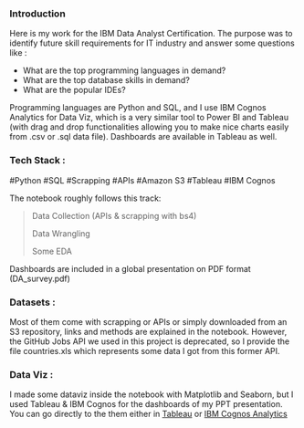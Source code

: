 ### Introduction

Here is my work for the IBM Data Analyst Certification. The purpose was to identify future skill requirements 
for IT industry and answer some questions like :

- What are the top programming languages in demand?
- What are the top database skills in demand?
- What are the popular IDEs?

Programming languages are Python and SQL, and I use IBM Cognos Analytics for Data Viz, which is a very similar tool to Power BI and Tableau (with drag and drop functionalities allowing you to make nice charts easily from .csv or .sql data file). Dashboards are available in Tableau as well.

### Tech Stack : 

#Python #SQL #Scrapping #APIs #Amazon S3  #Tableau #IBM Cognos


The notebook roughly follows this track:

> Data Collection (APIs & scrapping with bs4)
> 
> Data Wrangling
> 
> Some EDA


Dashboards are included in a global presentation on PDF format (DA_survey.pdf)

### Datasets : 

Most of them come with scrapping or APIs or simply downloaded from an S3 repository, links and methods are explained in the notebook. 
However, the GitHub Jobs API we used in this project is deprecated, so I provide the file countries.xls which represents some data I got from this former API.

### Data Viz :

I made some dataviz inside the notebook with Matplotlib and Seaborn, but I used Tableau & IBM Cognos for the dashboards of my PPT presentation. You can go directly to the them either in [Tableau](https://public.tableau.com/views/Data_Survey/Someotherinsights_1?:language=en-US&:display_count=n&:origin=viz_share_link) or [IBM Cognos Analytics](https://eu-gb.dataplatform.cloud.ibm.com/dashboards/245bc86c-0c69-485e-90e7-06286ce9433f/view/7813fc1e1db039c01fc8eee407917a0e2e307054b7bbd557d4847b495d322097f36f14c2c8281a09da145137a2be1a5198)


